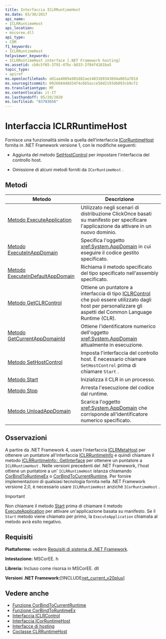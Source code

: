 ```yaml
---
title: Interfaccia ICLRRuntimeHost
ms.date: 03/30/2017
api_name:
- ICLRRuntimeHost
api_location:
- mscoree.dll
api_type:
- COM
f1_keywords:
- ICLRRuntimeHost
helpviewer_keywords:
- ICLRRuntimeHost interface [.NET Framework hosting]
ms.assetid: cb0c5f65-3791-47bc-b833-2f84f4101ba5
topic_type:
- apiref
ms.openlocfilehash: dd1aa4089a981d82ae1403189343694a065a701d
ms.sourcegitcommit: 0926684d8d34f4c6b5acce58d2193db093cb9cf2
ms.translationtype: MT
ms.contentlocale: it-IT
ms.lasthandoff: 05/20/2020
ms.locfileid: "83703656"
---
```

# <a name="iclrruntimehost-interface"></a>Interfaccia ICLRRuntimeHost
Fornisce una funzionalità simile a quella dell'interfaccia [ICorRuntimeHost](icorruntimehost-interface.md) fornita in .NET Framework versione 1, con le modifiche seguenti:  
  
- Aggiunta del metodo [SetHostControl](iclrruntimehost-sethostcontrol-method.md) per impostare l'interfaccia del controllo host.  
  
- Omissione di alcuni metodi forniti da `ICorRuntimeHost` .  
  
## <a name="methods"></a>Metodi  
  
|Metodo|Descrizione|  
|------------|-----------------|  
|[Metodo ExecuteApplication](iclrruntimehost-executeapplication-method.md)|Utilizzato negli scenari di distribuzione ClickOnce basati su manifesto per specificare l'applicazione da attivare in un nuovo dominio.|  
|[Metodo ExecuteInAppDomain](iclrruntimehost-executeinappdomain-method.md)|Specifica l'oggetto <xref:System.AppDomain> in cui eseguire il codice gestito specificato.|  
|[Metodo ExecuteInDefaultAppDomain](iclrruntimehost-executeindefaultappdomain-method.md)|Richiama il metodo specificato del tipo specificato nell'assembly specificato.|  
|[Metodo GetCLRControl](../../../../docs/framework/unmanaged-api/hosting/iclrruntimehost-getclrcontrol-method.md)|Ottiene un puntatore a interfaccia di tipo [ICLRControl](iclrcontrol-interface.md) che può essere utilizzato dagli host per personalizzare gli aspetti del Common Language Runtime (CLR).|  
|[Metodo GetCurrentAppDomainId](iclrruntimehost-getcurrentappdomainid-method.md)|Ottiene l'identificatore numerico dell'oggetto <xref:System.AppDomain> attualmente in esecuzione.|  
|[Metodo SetHostControl](iclrruntimehost-sethostcontrol-method.md)|Imposta l'interfaccia del controllo host. È necessario chiamare `SetHostControl` prima di chiamare `Start` .|  
|[Metodo Start](iclrruntimehost-start-method.md)|Inizializza il CLR in un processo.|  
|[Metodo Stop](iclrruntimehost-stop-method.md)|Arresta l'esecuzione del codice dal runtime.|  
|[Metodo UnloadAppDomain](iclrruntimehost-unloadappdomain-method.md)|Scarica l'oggetto <xref:System.AppDomain> che corrisponde all'identificatore numerico specificato.|  
  
## <a name="remarks"></a>Osservazioni  
 A partire da .NET Framework 4, usare l'interfaccia [ICLRMetaHost](../../../../docs/framework/unmanaged-api/hosting/iclrmetahost-interface.md) per ottenere un puntatore all'interfaccia [ICLRRuntimeInfo](../../../../docs/framework/unmanaged-api/hosting/iclrruntimeinfo-interface.md) e quindi chiamare il metodo [ICLRRuntimeInfo:: GetInterface](../../../../docs/framework/unmanaged-api/hosting/iclrruntimeinfo-getinterface-method.md) per ottenere un puntatore a `ICLRRuntimeHost` . Nelle versioni precedenti del .NET Framework, l'host ottiene un puntatore a un' `ICLRRuntimeHost` istanza chiamando [CorBindToRuntimeEx](../../../../docs/framework/unmanaged-api/hosting/corbindtoruntimeex-function.md) o [CorBindToCurrentRuntime](corbindtocurrentruntime-function.md). Per fornire implementazioni di qualsiasi tecnologia fornita nella .NET Framework versione 2,0, è necessario usare `ICLRRuntimeHost` anziché `ICorRuntimeHost` .  
  
> [!IMPORTANT]
> Non chiamare il metodo [Start](../../../../docs/framework/unmanaged-api/hosting/iclrruntimehost-start-method.md) prima di chiamare il metodo [ExecuteApplication](iclrruntimehost-executeapplication-method.md) per attivare un'applicazione basata su manifesto. Se il `Start` metodo viene chiamato per primo, la `ExecuteApplication` chiamata al metodo avrà esito negativo.  
  
## <a name="requirements"></a>Requisiti  
 **Piattaforme:** vedere [Requisiti di sistema di .NET Framework](../../get-started/system-requirements.md).  
  
 **Intestazione:** MSCorEE. h  
  
 **Libreria:** Incluso come risorsa in MSCorEE. dll  
  
 **Versioni .NET Framework:**[!INCLUDE[net_current_v20plus](../../../../includes/net-current-v20plus-md.md)]  
  
## <a name="see-also"></a>Vedere anche

- [Funzione CorBindToCurrentRuntime](corbindtocurrentruntime-function.md)
- [Funzione CorBindToRuntimeEx](corbindtoruntimeex-function.md)
- [Interfaccia ICLRControl](iclrcontrol-interface.md)
- [Interfaccia ICorRuntimeHost](icorruntimehost-interface.md)
- [Interfacce di hosting](hosting-interfaces.md)
- [Coclasse CLRRuntimeHost](clrruntimehost-coclass.md)
